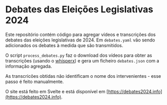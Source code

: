# Debates das Eleições Legislativas 2024

Este repositório contém código para agregar vídeos e transcrições dos debates das eleições legislativas de 2024.
Em `debates.yaml` vão sendo adicionados os debates à medida que são transmitidos.

O script `process_debates.py` faz o download dos vídeos para obter as transcrições (usando o [whisperx](https://github.com/m-bain/whisperx))
e gera um ficheiro `debates.json` com a informação agregada.

As transcricões obtidas não identificam o nome dos intervenientes - esse passo é feito manualmente.

O site está feito em Svelte e está disponível em [https://debates2024.info](https://debates2024.info).
